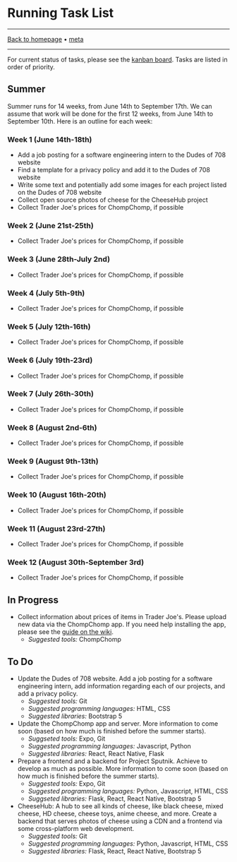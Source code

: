 # Running Task List

-----

[Back to homepage](../..) • [meta](..)

-----

For current status of tasks, please see the [kanban board](https://github.com/orgs/dudesof708/projects/3). Tasks are listed in order of priority.

## Summer

Summer runs for 14 weeks, from June 14th to September 17th. We can assume that work will be done for the first 12 weeks, from June 14th to September 10th. Here is an outline for each week:

### Week 1 (June 14th-18th)

* Add a job posting for a software engineering intern to the Dudes of 708 website
* Find a template for a privacy policy and add it to the Dudes of 708 website
* Write some text and potentially add some images for each project listed on the Dudes of 708 website
* Collect open source photos of cheese for the CheeseHub project
* Collect Trader Joe's prices for ChompChomp, if possible

### Week 2 (June 21st-25th)

* Collect Trader Joe's prices for ChompChomp, if possible

### Week 3 (June 28th-July 2nd)

* Collect Trader Joe's prices for ChompChomp, if possible

### Week 4 (July 5th-9th)

* Collect Trader Joe's prices for ChompChomp, if possible

### Week 5 (July 12th-16th)

* Collect Trader Joe's prices for ChompChomp, if possible

### Week 6 (July 19th-23rd)

* Collect Trader Joe's prices for ChompChomp, if possible

### Week 7 (July 26th-30th)

* Collect Trader Joe's prices for ChompChomp, if possible

### Week 8 (August 2nd-6th)

* Collect Trader Joe's prices for ChompChomp, if possible

### Week 9 (August 9th-13th)

* Collect Trader Joe's prices for ChompChomp, if possible

### Week 10 (August 16th-20th)

* Collect Trader Joe's prices for ChompChomp, if possible

### Week 11 (August 23rd-27th)

* Collect Trader Joe's prices for ChompChomp, if possible

### Week 12 (August 30th-September 3rd)

* Collect Trader Joe's prices for ChompChomp, if possible

## In Progress

* Collect information about prices of items in Trader Joe's. Please upload new data via the ChompChomp app. If you need help installing the app, please see the [guide on the wiki](../../software/chompchomp/).
  * *Suggested tools:* ChompChomp

## To Do

* Update the Dudes of 708 website. Add a job posting for a software engineering intern, add information regarding each of our projects, and add a privacy policy.
  * *Suggested tools:* Git
  * *Suggested programming languages:* HTML, CSS
  * *Suggested libraries:* Bootstrap 5
* Update the ChompChomp app and server. More information to come soon (based on how much is finished before the summer starts).
  * *Suggseted tools:* Expo, Git
  * *Suggested programming languages:* Javascript, Python
  * *Suggested libraries:* React, React Native, Flask
* Prepare a frontend and a backend for Project Sputnik. Achieve to develop as much as possible. More information to come soon (based on how much is finished before the summer starts).
  * *Suggested tools:* Expo, Git
  * *Suggested programming languages:* Python, Javascript, HTML, CSS
  * *Suggseted libraries:* Flask, React, React Native, Bootstrap 5
* CheeseHub: A hub to see all kinds of cheese, like black cheese, mixed cheese, HD cheese, cheese toys, anime cheese, and more. Create a backend that serves photos of cheese using a CDN and a frontend via some cross-platform web development.
  * *Suggested tools:* Git
  * *Suggested programming languages:* Python, Javascript, HTML, CSS
  * *Suggested libraries:* Flask, React, React Native, Bootstrap 5
